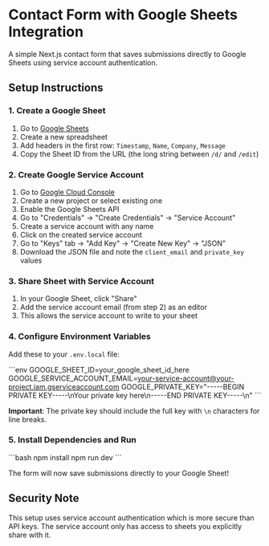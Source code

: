 # Contact Form with Google Sheets Integration

A simple Next.js contact form that saves submissions directly to Google Sheets using service account authentication.

## Setup Instructions

### 1. Create a Google Sheet
1. Go to [Google Sheets](https://sheets.google.com)
2. Create a new spreadsheet
3. Add headers in the first row: `Timestamp`, `Name`, `Company`, `Message`
4. Copy the Sheet ID from the URL (the long string between `/d/` and `/edit`)

### 2. Create Google Service Account
1. Go to [Google Cloud Console](https://console.cloud.google.com)
2. Create a new project or select existing one
3. Enable the Google Sheets API
4. Go to "Credentials" → "Create Credentials" → "Service Account"
5. Create a service account with any name
6. Click on the created service account
7. Go to "Keys" tab → "Add Key" → "Create New Key" → "JSON"
8. Download the JSON file and note the `client_email` and `private_key` values

### 3. Share Sheet with Service Account
1. In your Google Sheet, click "Share"
2. Add the service account email (from step 2) as an editor
3. This allows the service account to write to your sheet

### 4. Configure Environment Variables
Add these to your `.env.local` file:

\`\`\`env
GOOGLE_SHEET_ID=your_google_sheet_id_here
GOOGLE_SERVICE_ACCOUNT_EMAIL=your-service-account@your-project.iam.gserviceaccount.com
GOOGLE_PRIVATE_KEY="-----BEGIN PRIVATE KEY-----\nYour private key here\n-----END PRIVATE KEY-----\n"
\`\`\`

**Important**: The private key should include the full key with `\n` characters for line breaks.

### 5. Install Dependencies and Run
\`\`\`bash
npm install
npm run dev
\`\`\`

The form will now save submissions directly to your Google Sheet!

## Security Note
This setup uses service account authentication which is more secure than API keys. The service account only has access to sheets you explicitly share with it.
